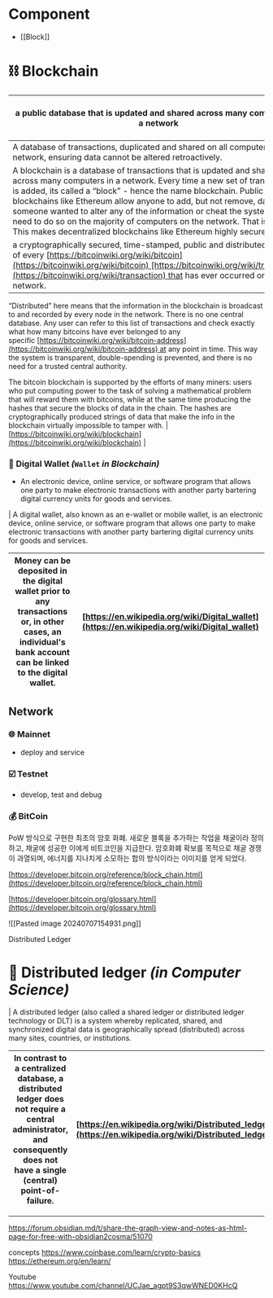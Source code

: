 # Component

- [[Block]]

# ⛓️ Blockchain

| a public database that is updated and shared across many computers in a network                                                                                                                                                                                                                                                                                                                                                                                                                                  | [https://ethereum.org/en/developers/docs/intro-to-ethereum/#what-is-a-blockchain](https://ethereum.org/en/developers/docs/intro-to-ethereum/#what-is-a-blockchain) |
| ---------------------------------------------------------------------------------------------------------------------------------------------------------------------------------------------------------------------------------------------------------------------------------------------------------------------------------------------------------------------------------------------------------------------------------------------------------------------------------------------------------------- | ------------------------------------------------------------------------------------------------------------------------------------------------------------------ |
| A database of transactions, duplicated and shared on all computers in the network, ensuring data cannot be altered retroactively.                                                                                                                                                                                                                                                                                                                                                                                | [https://ethereum.org/en/glossary/#blockchain](https://ethereum.org/en/glossary/#blockchain)                                                                       |
| A blockchain is a database of transactions that is updated and shared across many computers in a network. Every time a new set of transactions is added, its called a “block” - hence the name blockchain. Public blockchains like Ethereum allow anyone to add, but not remove, data. If someone wanted to alter any of the information or cheat the system, they’d need to do so on the majority of computers on the network. That is a lot! This makes decentralized blockchains like Ethereum highly secure. | [https://ethereum.org/en/what-is-ethereum/](https://ethereum.org/en/what-is-ethereum/)                                                                             |
| a cryptographically secured, time-stamped, public and distributed database of every [https://bitcoinwiki.org/wiki/bitcoin](https://bitcoinwiki.org/wiki/bitcoin) [https://bitcoinwiki.org/wiki/transaction](https://bitcoinwiki.org/wiki/transaction) that has ever occurred on the network.                                                                                                                                                                                                                     |                                                                                                                                                                    |

“Distributed” here means that the information in the blockchain is broadcast to and recorded by every node in the network. There is no one central database. Any user can refer to this list of transactions and check exactly what how many bitcoins have ever belonged to any specific [https://bitcoinwiki.org/wiki/bitcoin-address](https://bitcoinwiki.org/wiki/bitcoin-address) at any point in time. This way the system is transparent, double-spending is prevented, and there is no need for a trusted central authority.

The bitcoin blockchain is supported by the efforts of many miners: users who put computing power to the task of solving a mathematical problem that will reward them with bitcoins, while at the same time producing the hashes that secure the blocks of data in the chain. The hashes are cryptographically produced strings of data that make the info in the blockchain virtually impossible to tamper with. | [https://bitcoinwiki.org/wiki/blockchain](https://bitcoinwiki.org/wiki/blockchain) |

### 👝 Digital Wallet _(_`Wallet` _in Blockchain)_

- An electronic device, online service, or software program that allows one party to make electronic transactions with another party bartering digital currency units for goods and services.

| A digital wallet, also known as an e-wallet or mobile wallet, is an electronic device, online service, or software program that allows one party to make electronic transactions with another party bartering digital currency units for goods and services.

| Money can be deposited in the digital wallet prior to any transactions or, in other cases, an individual's bank account can be linked to the digital wallet. | [https://en.wikipedia.org/wiki/Digital_wallet](https://en.wikipedia.org/wiki/Digital_wallet) |
| ------------------------------------------------------------------------------------------------------------------------------------------------------------ | -------------------------------------------------------------------------------------------- |

## Network

### 🌐 Mainnet

- deploy and service

### ☑️ Testnet

- develop, test and debug

### 💰 BitCoin

PoW 방식으로 구현한 최초의 암호 화폐. 새로운 블록을 추가하는 작업을 채굴이라 정의하고, 채굴에 성공한 이에게 비트코인을 지급한다. 암호화폐 확보를 목적으로 채굴 경쟁이 과열되며, 에너지를 지나치게 소모하는 합의 방식이라는 이미지를 얻게 되었다.

[https://developer.bitcoin.org/reference/block_chain.html](https://developer.bitcoin.org/reference/block_chain.html)

[https://developer.bitcoin.org/glossary.html](https://developer.bitcoin.org/glossary.html)

![[Pasted image 20240707154931.png]]

Distributed Ledger

# 📝 **Distributed ledger** _(in Computer Science)_

| A distributed ledger (also called a shared ledger or distributed ledger technology or DLT) is a system whereby replicated, shared, and synchronized digital data is geographically spread (distributed) across many sites, countries, or institutions.

| In contrast to a centralized database, a distributed ledger does not require a central administrator, and consequently does not have a single (central) point-of-failure. | [https://en.wikipedia.org/wiki/Distributed_ledger](https://en.wikipedia.org/wiki/Distributed_ledger) |
| ------------------------------------------------------------------------------------------------------------------------------------------------------------------------- | ---------------------------------------------------------------------------------------------------- |

---

https://forum.obsidian.md/t/share-the-graph-view-and-notes-as-html-page-for-free-with-obsidian2cosma/51070

concepts
https://www.coinbase.com/learn/crypto-basics
https://ethereum.org/en/learn/

Youtube
https://www.youtube.com/channel/UCJae_agpt9S3qwWNED0KHcQ
